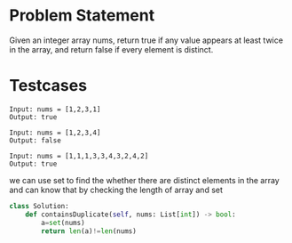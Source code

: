# Problem Statement
Given an integer array nums, return true if any value appears at least twice in the array, and return false if every element is distinct.
# Testcases
```
Input: nums = [1,2,3,1]
Output: true
```
```
Input: nums = [1,2,3,4]
Output: false
```
```
Input: nums = [1,1,1,3,3,4,3,2,4,2]
Output: true
```
we can use set to find the whether there are distinct elements in the array and can know that by checking the length of array and set
```python
class Solution:
    def containsDuplicate(self, nums: List[int]) -> bool:
        a=set(nums)
        return len(a)!=len(nums)
  ```
